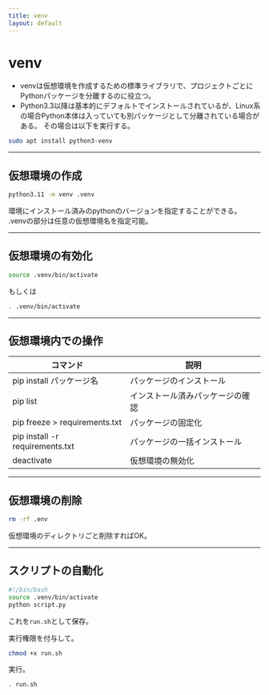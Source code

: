 ```yaml
---
title: venv
layout: default
---
```


# venv <a id="top" data-name="TOP"></a>

- venvは仮想環境を作成するための標準ライブラリで、プロジェクトごとにPythonパッケージを分離するのに役立つ。
- Python3.3以降は基本的にデフォルトでインストールされているが、Linux系の場合Python本体は入っていても別パッケージとして分離されている場合がある。
その場合は以下を実行する。

```bash
sudo apt install python3-venv
```

---

## 仮想環境の作成

```bash
python3.11 -m venv .venv
```
環境にインストール済みのpythonのバージョンを指定することができる。<br>
.venvの部分は任意の仮想環境名を指定可能。

---

## 仮想環境の有効化

```bash
source .venv/bin/activate
```

もしくは

```bash
. .venv/bin/activate
```

---

## 仮想環境内での操作

| コマンド                        | 説明                             |
| ------------------------------- | -------------------------------- |
| pip install パッケージ名        | パッケージのインストール         |
| pip list                        | インストール済みパッケージの確認 |
| pip freeze > requirements.txt   | パッケージの固定化               |
| pip install -r requirements.txt | パッケージの一括インストール     |
| deactivate                      | 仮想環境の無効化                 |

---

## 仮想環境の削除
```bash
rm -rf .env
```
仮想環境のディレクトリごと削除すればOK。

---

## スクリプトの自動化

```bash
#!/bin/bash
source .venv/bin/activate
python script.py
```

これを`run.sh`として保存。<br>

実行権限を付与して。

```bash
chmod +x run.sh
```

実行。

```bash
. run.sh
```

